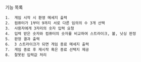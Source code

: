 기능 목록

	1.	게임 시작 시 환영 메세지 출력
	2.	컴퓨터가 1부터 9까지 서로 다른 임의의 수 3개 선택
	3.	사용자에게 3자리의 숫자 입력 요청
	4.	입력 받은 숫자와 컴퓨터의 숫자를 비교하여 스트라이크, 볼, 낫싱 판정
	5.	판정 결과 출력
	6.	3 스트라이크가 되면 게임 종료 메세지 출력
	7.	게임 종료 후 재시작 혹은 종료 선택지 제공
	8.	잘못된 입력값 처리